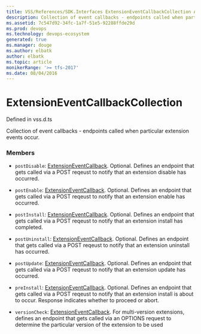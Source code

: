 ```yaml
---
title: VSS/References/SDK.Interfaces ExtensionEventCallbackCollection API | Extensions for Azure DevOps Services
description: Collection of event callbacks - endpoints called when particular extension events occur.
ms.assetid: 7c547d92-34fc-1a7f-51e5-92288ffde29d
ms.prod: devops
ms.technology: devops-ecosystem
generated: true
ms.manager: douge
ms.author: elbatk
author: elbatk
ms.topic: article
monikerRange: '>= tfs-2017'
ms.date: 08/04/2016
---
```


# ExtensionEventCallbackCollection

Defined in vss.d.ts


Collection of event callbacks - endpoints called when particular extension events occur. 

### Members

* `postDisable`: [ExtensionEventCallback](../../../VSS/References/SDK_Interfaces/ExtensionEventCallback.md). Optional.  Defines an endpoint that gets called via a POST reqeust to notify that an extension disable has occurred.

* `postEnable`: [ExtensionEventCallback](../../../VSS/References/SDK_Interfaces/ExtensionEventCallback.md). Optional.  Defines an endpoint that gets called via a POST reqeust to notify that an extension enable has occurred.

* `postInstall`: [ExtensionEventCallback](../../../VSS/References/SDK_Interfaces/ExtensionEventCallback.md). Optional.  Defines an endpoint that gets called via a POST reqeust to notify that an extension install has completed.

* `postUninstall`: [ExtensionEventCallback](../../../VSS/References/SDK_Interfaces/ExtensionEventCallback.md). Optional.  Defines an endpoint that gets called via a POST reqeust to notify that an extension uninstall has occurred.

* `postUpdate`: [ExtensionEventCallback](../../../VSS/References/SDK_Interfaces/ExtensionEventCallback.md). Optional.  Defines an endpoint that gets called via a POST reqeust to notify that an extension update has occurred.

* `preInstall`: [ExtensionEventCallback](../../../VSS/References/SDK_Interfaces/ExtensionEventCallback.md). Optional.  Defines an endpoint that gets called via a POST reqeust to notify that an extension install is about to occur.  Response indicates whether to proceed or abort.

* `versionCheck`: [ExtensionEventCallback](../../../VSS/References/SDK_Interfaces/ExtensionEventCallback.md). For multi-version extensions, defines an endpoint that gets called via an OPTIONS request to determine the particular version of the extension to be used

